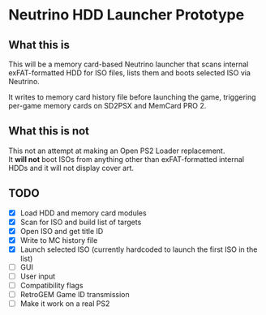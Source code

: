 # Neutrino HDD Launcher Prototype

## What this is
This will be a memory card-based Neutrino launcher that scans internal exFAT-formatted HDD for ISO files,
lists them and boots selected ISO via Neutrino.

It writes to memory card history file before launching the game, triggering per-game memory cards on SD2PSX and MemCard PRO 2.

## What this is not

This not an attempt at making an Open PS2 Loader replacement.  
It __will not__ boot ISOs from anything other than exFAT-formatted internal HDDs and it will not display cover art.

## TODO
- [x] Load HDD and memory card modules
- [x] Scan for ISO and build list of targets
- [x] Open ISO and get title ID
- [x] Write to MC history file
- [x] Launch selected ISO (currently hardcoded to launch the first ISO in the list) 
- [ ] GUI
- [ ] User input
- [ ] Compatibility flags
- [ ] RetroGEM Game ID transmission
- [ ] Make it work on a real PS2